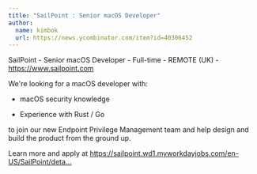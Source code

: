 ```yaml
---
title: "SailPoint : Senior macOS Developer"
author:
  name: kimbok
  url: https://news.ycombinator.com/item?id=40306452
---
```

SailPoint - Senior macOS Developer - Full-time - REMOTE (UK) - <a href="https:&#x2F;&#x2F;www.sailpoint.com" rel="nofollow">https:&#x2F;&#x2F;www.sailpoint.com</a>

We&#x27;re looking for a macOS developer with:

* macOS security knowledge

* Experience with Rust &#x2F; Go

to join our new Endpoint Privilege Management team and help design and build the product from the ground up.

Learn more and apply at <a href="https:&#x2F;&#x2F;sailpoint.wd1.myworkdayjobs.com&#x2F;en-US&#x2F;SailPoint&#x2F;details&#x2F;Senior-Engineer-macOS-EPM_R008382?locations=b0d5a0c394c810a36fcc9e06257e58bc" rel="nofollow">https:&#x2F;&#x2F;sailpoint.wd1.myworkdayjobs.com&#x2F;en-US&#x2F;SailPoint&#x2F;deta...</a>
